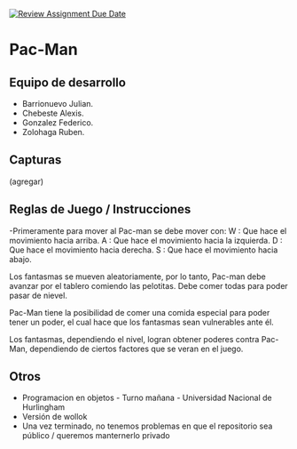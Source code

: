 [![Review Assignment Due Date](https://classroom.github.com/assets/deadline-readme-button-24ddc0f5d75046c5622901739e7c5dd533143b0c8e959d652212380cedb1ea36.svg)](https://classroom.github.com/a/hUnPAC5R)
# Pac-Man

## Equipo de desarrollo

- Barrionuevo Julian.
- Chebeste Alexis.
- Gonzalez Federico.
- Zolohaga Ruben.

## Capturas

(agregar)

## Reglas de Juego / Instrucciones

-Primeramente para mover al Pac-man se debe mover con: 
  W : Que hace el movimiento hacia arriba.
  A : Que hace el movimiento hacia la izquierda.
  D : Que hace el movimiento hacia derecha.
  S : Que hace el movimiento hacia abajo.

   

  Los fantasmas se mueven aleatoriamente, por lo tanto, Pac-man debe avanzar por el tablero comiendo las pelotitas. Debe comer todas para poder pasar de nievel.

  Pac-Man tiene la posibilidad de comer una comida especial para poder tener un poder, el cual hace que los fantasmas sean vulnerables ante él.

  Los fantasmas, dependiendo el nivel, logran obtener poderes contra Pac-Man, dependiendo de ciertos factores que se veran en el juego. 

  


## Otros

- Programacion en objetos - Turno mañana - Universidad Nacional de Hurlingham
- Versión de wollok
- Una vez terminado, no tenemos problemas en que el repositorio sea público / queremos manternerlo privado
